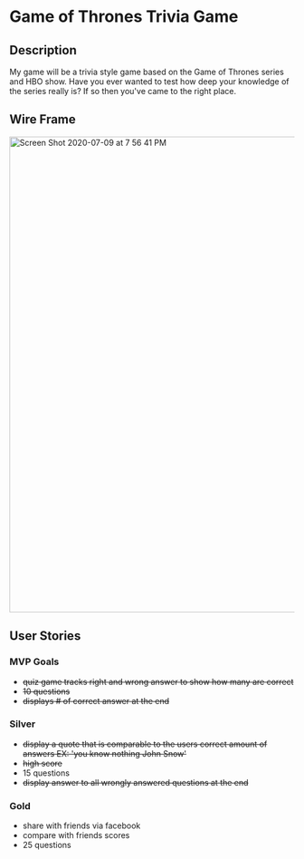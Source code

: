 # Game of Thrones Trivia Game

## Description

My game will be a trivia style game based on the Game of Thrones series and HBO show.
Have you ever wanted to test how deep your knowledge of the series really is? If so then you've came to the right place.

## Wire Frame

<img width="840" alt="Screen Shot 2020-07-09 at 7 56 41 PM" src="https://user-images.githubusercontent.com/67292469/87101926-5e974200-c21e-11ea-9704-34067f14a668.png">

## User Stories

### MVP Goals

- ~~quiz game tracks right and wrong answer to show how many are correct~~
- ~~10 questions~~
- ~~displays # of correct answer at the end~~

### Silver

- ~~display a quote that is comparable to the users correct amount of answers EX: 'you know nothing John Snow'~~
- ~~high score~~
- 15 questions
- ~~display answer to all wrongly answered questions at the end~~

### Gold

- share with friends via facebook
- compare with friends scores
- 25 questions
